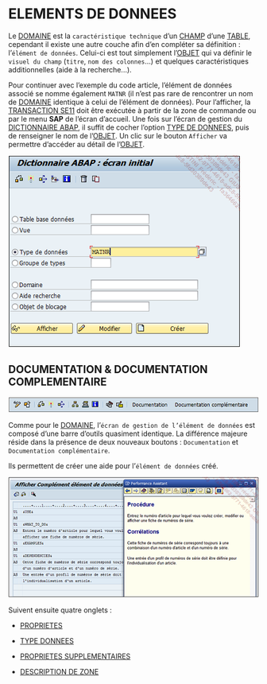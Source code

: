 # **ELEMENTS DE DONNEES**

Le [DOMAINE](./02_Domaines.md) est la `caractéristique technique` d’un [CHAMP](../15_Screen/02_Champs/README.md) d’une [TABLE](../10_Tables_Internes/01_Tables_Internes.md), cependant il existe une autre couche afin d’en compléter sa définition : l’`élément de données`. Celui-ci est tout simplement l’[OBJET](../14_Classes/01_ABAP_Object/01_ABAP_Object.md) qui va définir le `visuel du champ` (`titre`, `nom des colonnes`...) et quelques caractéristiques additionnelles (aide à la recherche...).

Pour continuer avec l’exemple du code article, l’élément de données associé se nomme également `MATNR` (il n’est pas rare de rencontrer un nom de [DOMAINE](./02_Domaines.md) identique à celui de l’élément de données). Pour l’afficher, la [TRANSACTION SE11](../22_Transactions/TCODE_SE11.md) doit être exécutée à partir de la zone de commande ou par le menu **SAP** de l’écran d’accueil. Une fois sur l’écran de gestion du [DICTIONNAIRE ABAP](./01_SE11.md), il suffit de cocher l’option [TYPE DE DONNEES](./09_Elements_de_Donnees_Type.md), puis de renseigner le nom de l’[OBJET](../14_Classes/01_ABAP_Object/01_ABAP_Object.md). Un clic sur le bouton `Afficher` va permettre d’accéder au détail de l’[OBJET](../14_Classes/01_ABAP_Object/01_ABAP_Object.md).

![](../ressources/08_07_01.png)

## **DOCUMENTATION & DOCUMENTATION COMPLEMENTAIRE**

![](../ressources/08_07_02.png)

Comme pour le [DOMAINE](./02_Domaines.md), l’`écran de gestion de l’élément de données` est composé d’une barre d’outils quasiment identique. La différence majeure réside dans la présence de deux nouveaux boutons : `Documentation` et `Documentation complémentaire`.

Ils permettent de créer une aide pour l’`élément de données` créé.

![](../ressources/08_07_03.png)

Suivent ensuite quatre onglets :

- [PROPRIETES](./08_Elements_de_Donnees_Proprietes.md)

- [TYPE DONNEES](./09_Elements_de_Donnees_Type.md)

- [PROPRIETES SUPPLEMENTAIRES](./10_Elements_de_Donnees_Proprietes_Supplementaires.md)

- [DESCRIPTION DE ZONE](./11_Elements_de_Donnees_Description_Zone.md)
